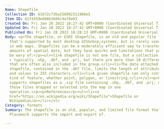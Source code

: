 ```yaml
---
Name: Shapefile
Collection ID: 61672c73ba256802311968e5
Item ID: 61f4359e688b3666c9a70a93
Created On: Fri Jan 28 2022 18:27:42 GMT+0000 (Coordinated Universal Time)
Updated On: Fri Jan 28 2022 18:27:42 GMT+0000 (Coordinated Universal Time)
Published On: Fri Jan 28 2022 18:28:13 GMT+0000 (Coordinated Universal Time)
Body: <p>The shapefile, or ESRI Shapefile, is an old and popular file format
  that's supported by most desktop GIS&nbsp;systems, but is rarely used directly
  in web maps. Shapefiles can be a moderately efficient way to transfer larger
  amounts of spatial data, but they have quirks and limitations that you should
  be wary of:</p><ul><li>A shapefile is not one file, but a collection of files
  - typically .shp, .dbf, and .prj, but there are more than 10 different files
  that are often also included in the group.</li><li>The data attached to a
  shapefile, contained in the .dbf file, limits the length of attribute names
  and values to 255 characters.</li><li>A given shapefile can only contain one
  kind of feature, whether point, polygon, or linestring.</li></ul><p>Placemark
  supports shapefiles as a .zip file containing .shp, .dbf, and .prj, or as
  those files dropped or selected into the map in one
  operation.</p><p>References</p><ul><li><a
  href="https://en.wikipedia.org/wiki/Shapefile">Shapefile on
  Wikipedia</a></li></ul>
Category: formats
Summary: The shapefile is an old, popular, and limited file format that
  Placemark supports the import and export of.

---
```

